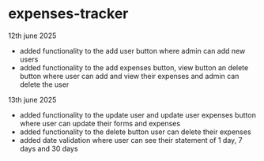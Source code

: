 # expenses-tracker

12th june 2025
- added functionality to the add user button where admin can add new users
- added functionality to the add expenses button, view button an delete button where user can add and view their expenses and admin can delete the user 

13th june 2025
- added functionality to the update user and update user expenses button where user can update their forms and expenses
- added functionality to the delete button user can delete their expenses
- added date validation where user can see their statement of 1 day, 7 days and 30 days
  
